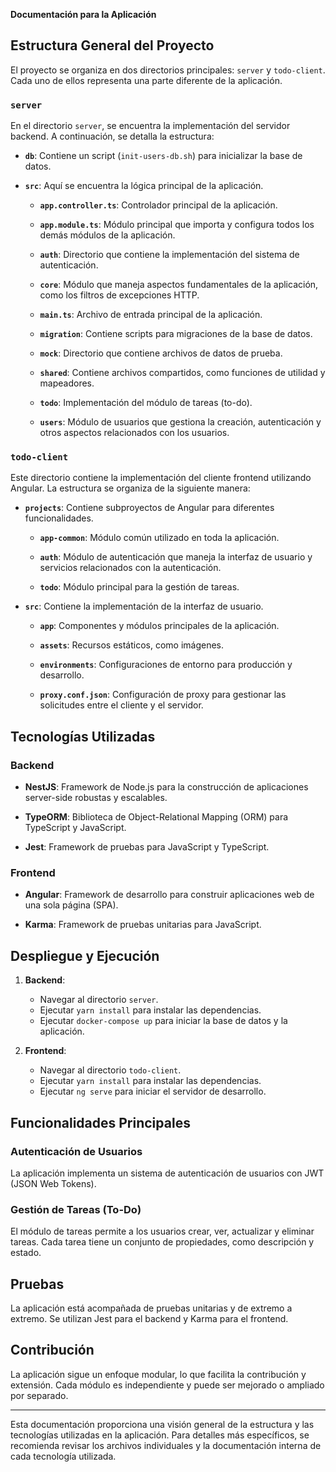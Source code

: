 **Documentación para la Aplicación**

## Estructura General del Proyecto

El proyecto se organiza en dos directorios principales: `server` y `todo-client`. Cada uno de ellos representa una parte diferente de la aplicación.

### `server`

En el directorio `server`, se encuentra la implementación del servidor backend. A continuación, se detalla la estructura:

- **`db`**: Contiene un script (`init-users-db.sh`) para inicializar la base de datos.

- **`src`**: Aquí se encuentra la lógica principal de la aplicación.

  - **`app.controller.ts`**: Controlador principal de la aplicación.
  
  - **`app.module.ts`**: Módulo principal que importa y configura todos los demás módulos de la aplicación.

  - **`auth`**: Directorio que contiene la implementación del sistema de autenticación.

  - **`core`**: Módulo que maneja aspectos fundamentales de la aplicación, como los filtros de excepciones HTTP.

  - **`main.ts`**: Archivo de entrada principal de la aplicación.

  - **`migration`**: Contiene scripts para migraciones de la base de datos.

  - **`mock`**: Directorio que contiene archivos de datos de prueba.

  - **`shared`**: Contiene archivos compartidos, como funciones de utilidad y mapeadores.

  - **`todo`**: Implementación del módulo de tareas (to-do).

  - **`users`**: Módulo de usuarios que gestiona la creación, autenticación y otros aspectos relacionados con los usuarios.

### `todo-client`

Este directorio contiene la implementación del cliente frontend utilizando Angular. La estructura se organiza de la siguiente manera:

- **`projects`**: Contiene subproyectos de Angular para diferentes funcionalidades.

  - **`app-common`**: Módulo común utilizado en toda la aplicación.

  - **`auth`**: Módulo de autenticación que maneja la interfaz de usuario y servicios relacionados con la autenticación.

  - **`todo`**: Módulo principal para la gestión de tareas.

- **`src`**: Contiene la implementación de la interfaz de usuario.

  - **`app`**: Componentes y módulos principales de la aplicación.

  - **`assets`**: Recursos estáticos, como imágenes.

  - **`environments`**: Configuraciones de entorno para producción y desarrollo.

  - **`proxy.conf.json`**: Configuración de proxy para gestionar las solicitudes entre el cliente y el servidor.

## Tecnologías Utilizadas

### Backend

- **NestJS**: Framework de Node.js para la construcción de aplicaciones server-side robustas y escalables.

- **TypeORM**: Biblioteca de Object-Relational Mapping (ORM) para TypeScript y JavaScript.

- **Jest**: Framework de pruebas para JavaScript y TypeScript.

### Frontend

- **Angular**: Framework de desarrollo para construir aplicaciones web de una sola página (SPA).

- **Karma**: Framework de pruebas unitarias para JavaScript.

## Despliegue y Ejecución

1. **Backend**:
   - Navegar al directorio `server`.
   - Ejecutar `yarn install` para instalar las dependencias.
   - Ejecutar `docker-compose up` para iniciar la base de datos y la aplicación.

2. **Frontend**:
   - Navegar al directorio `todo-client`.
   - Ejecutar `yarn install` para instalar las dependencias.
   - Ejecutar `ng serve` para iniciar el servidor de desarrollo.

## Funcionalidades Principales

### Autenticación de Usuarios

La aplicación implementa un sistema de autenticación de usuarios con JWT (JSON Web Tokens).

### Gestión de Tareas (To-Do)

El módulo de tareas permite a los usuarios crear, ver, actualizar y eliminar tareas. Cada tarea tiene un conjunto de propiedades, como descripción y estado.

## Pruebas

La aplicación está acompañada de pruebas unitarias y de extremo a extremo. Se utilizan Jest para el backend y Karma para el frontend.

## Contribución

La aplicación sigue un enfoque modular, lo que facilita la contribución y extensión. Cada módulo es independiente y puede ser mejorado o ampliado por separado.

---

Esta documentación proporciona una visión general de la estructura y las tecnologías utilizadas en la aplicación. Para detalles más específicos, se recomienda revisar los archivos individuales y la documentación interna de cada tecnología utilizada.